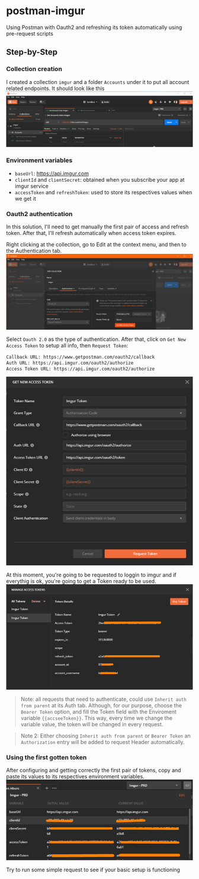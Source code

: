 # postman-imgur
Using Postman with Oauth2 and refreshing its token automatically using pre-request scripts


## Step-by-Step

### Collection creation

I created a collection `imgur` and a folder `Accounts` under it to put all account related endpoints. It should look like this
![](_img/initial.png) 

### Environment variables
- `baseUrl`: https://api.imgur.com
- `clientId` and `clientSecret`: obtained when you subscribe your app at imgur service
- `accessToken` and `refreshToken`: used to store its respectives values when we get it

### Oauth2 authentication
In this solution, I'll need to get manually the first pair of access and refresh token. After that, I'll refresh automatically when access token expires.

Right clicking at the collection, go to Edit at the context menu, and then to the Authentication tab.
![](_img/oauth_config.png)

Select `Oauth 2.0` as the type of authentication. After that, click on `Get New Access Token` to setup all info, then `Request Token`:

```
Callback URL: https://www.getpostman.com/oauth2/callback
Auth URL: https://api.imgur.com/oauth2/authorize
Access Token URL: https://api.imgur.com/oauth2/authorize
```

![](_img/oauth_get_token.png)

At this moment, you're going to be requested to loggin to imgur and if everythig is ok, you're going to get a Token ready to be used.
![](_img/oauth_use_token.png)

> Note: all requests that need to authenticate, could use `Inherit auth from parent` at its Auth tab. Although, for our purpose, choose the `Bearer Token` option, and fill the Token field with the Enviroment variable `{{accseeToken}}`. This way, every time we change the variable value, the token will be changed in every request.

> Note 2: Either choosing `Inherit auth from parent` or `Bearer Token` an `Authorization` entry will be added to request Header automatically.

### Using the first gotten token
After configuring and getting correctly the first pair of tokens, copy and paste its values to its respectives environment variables.
![](_img/env_variables.png)

Try to run some simple request to see if your basic setup is functioning